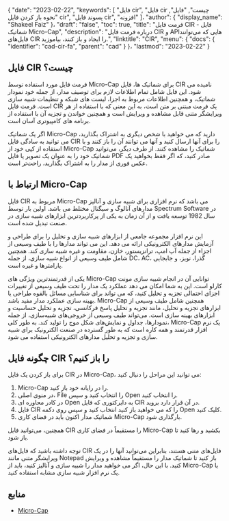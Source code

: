 {
  "date": "2023-02-22",
  "keywords": [
"فایل cir",
"فایل cir چیست",
"فایل",
"نحوه باز کردن فایل cir",
"پسوند فایل cir",
"افزونه"
]،
  "author": {
    "display_name": "Shakeel Faiz"
}،
  "draft": "false",
  "toc": true,
  "title": "فرمت فایل CIR - فایل شماتیک Micro-Cap",
  "description": "درباره فرمت فایل CIR و APIهایی که می‌توانند فایل‌های CIR را ایجاد و باز کنند، بیاموزید.",
  "linktitle": "CIR",
  "menu": {
    "docs": {
      "identifier": "cad-cir-fa",
      "parent": "cad"
}
}،
  "lastmod": "2023-02-22"
}

## فایل CIR چیست؟

فرمت فایل مورد استفاده توسط Micro-Cap برای شماتیک ها، فایل CIR نامیده می شود. این فایل شامل تمام اطلاعات لازم برای توصیف مدار، از جمله خود نمودار شماتیک، و همچنین اطلاعات مربوط به اجزا، لیست های شبکه و تنظیمات شبیه سازی است. فرمت فایل CIR یک فرمت مبتنی بر متن است، به این معنی که با استفاده از هر ویرایشگر متنی قابل مشاهده و ویرایش است و همچنین خواندن و تجزیه آن با استفاده از برنامه های کامپیوتری آسان است.

اگر یک شماتیک Micro-Cap دارید که می خواهید با شخص دیگری به اشتراک بگذارید، می توانید به سادگی فایل CIR را برای آنها ارسال کنید و آنها می توانند آن را باز کنند و با استفاده از کپی خود از Micro-Cap شماتیک را مشاهده کنند. از طرف دیگر، می‌توانید شماتیک خود را به عنوان یک تصویر یا فایل PDF صادر کنید، که اگر فقط بخواهید یک عکس فوری از مدار را به اشتراک بگذارید، راحت‌تر است.

## ارتباط با Micro-Cap

فایل CIR مربوط به Micro-Cap می باشد که نرم افزاری برای شبیه سازی و آنالیز مدارهای آنالوگ و سیگنال مختلط می باشد. اولین بار توسط Spectrum Software در سال 1982 توسعه یافت و از آن زمان به یکی از پرکاربردترین ابزارهای شبیه سازی در صنعت تبدیل شده است.

این نرم افزار مجموعه جامعی از ابزارهای شبیه سازی و تحلیل را برای طراحی و آزمایش مدارهای الکترونیکی ارائه می دهد. این می تواند مدارها را با طیف وسیعی از اجزاء از جمله آپ امپ، ترانزیستور، خازن، مقاومت و غیره شبیه سازی کند. همچنین شامل طیف وسیعی از انواع شبیه سازی، از جمله DC، AC، گذرا، نویز، و جابجایی پارامترها و غیره است.

یکی از قدرتمندترین ویژگی های Micro-Cap توانایی آن در انجام شبیه سازی مونت کارلو است. این به شما امکان می دهد عملکرد یک مدار را تحت طیف وسیعی از تغییرات اجزای احتمالی تجزیه و تحلیل کنید، که می تواند برای شناسایی مسائل بالقوه طراحی یا بهینه سازی عملکرد مدار مفید باشد. Micro-Cap همچنین شامل طیف وسیعی از ابزارهای تجزیه و تحلیل، مانند تجزیه و تحلیل پاسخ فرکانسی، تجزیه و تحلیل حساسیت و ابزارهای بهینه سازی است. می‌تواند طیف وسیعی از خروجی‌های شبیه‌سازی، از جمله نمودارها، جداول و نمایش‌های شکل موج را تولید کند. به طور کلی، Micro-Cap یک نرم افزار قدرتمند و همه کاره است که به طور گسترده در صنعت الکترونیک برای شبیه سازی و تجزیه و تحلیل مدارهای الکترونیکی استفاده می شود.

## چگونه فایل CIR را باز کنیم؟

برای باز کردن یک فایل CIR در Micro-Cap، می توانید این مراحل را دنبال کنید:

1. Micro-Cap را در رایانه خود باز کنید.
2. در منوی اصلی، File را انتخاب کنید و سپس Open را انتخاب کنید.
3. در کادر محاوره ای Open به دایرکتوری که فایل CIR در آن قرار دارد بروید.
4. فایل CIR را که می خواهید باز کنید انتخاب کنید و سپس روی دکمه Open کلیک کنید.
5. شماتیک مدار اکنون باید در فضای کاری Micro-Cap بارگذاری شود.

همچنین، می‌توانید فایل CIR را مستقیماً در فضای کاری Micro-Cap بکشید و رها کنید تا باز شود.

توجه داشته باشید که فایل‌های CIR فایل‌های متنی هستند، بنابراین می‌توانید آنها را در یک ویرایشگر متنی مانند Notepad باز کنید تا شماتیک مدار را مستقیماً مشاهده و ویرایش کنید. با این حال، اگر می خواهید مدار را شبیه سازی و آنالیز کنید، باید از Micro-Cap یا یک نرم افزار شبیه سازی مشابه استفاده کنید.

## منابع
* [Micro-Cap](https://en.wikipedia.org/wiki/Micro-Cap)
